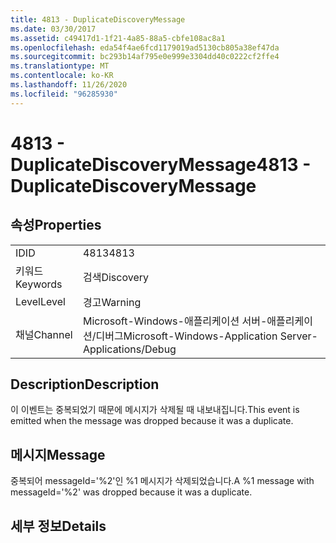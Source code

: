 ```yaml
---
title: 4813 - DuplicateDiscoveryMessage
ms.date: 03/30/2017
ms.assetid: c49417d1-1f21-4a85-88a5-cbfe108ac8a1
ms.openlocfilehash: eda54f4ae6fcd1179019ad5130cb805a38ef47da
ms.sourcegitcommit: bc293b14af795e0e999e3304dd40c0222cf2ffe4
ms.translationtype: MT
ms.contentlocale: ko-KR
ms.lasthandoff: 11/26/2020
ms.locfileid: "96285930"
---
```

# <a name="4813---duplicatediscoverymessage"></a><span data-ttu-id="7bfde-102">4813 - DuplicateDiscoveryMessage</span><span class="sxs-lookup"><span data-stu-id="7bfde-102">4813 - DuplicateDiscoveryMessage</span></span>

## <a name="properties"></a><span data-ttu-id="7bfde-103">속성</span><span class="sxs-lookup"><span data-stu-id="7bfde-103">Properties</span></span>  
  
|||  
|-|-|  
|<span data-ttu-id="7bfde-104">ID</span><span class="sxs-lookup"><span data-stu-id="7bfde-104">ID</span></span>|<span data-ttu-id="7bfde-105">4813</span><span class="sxs-lookup"><span data-stu-id="7bfde-105">4813</span></span>|  
|<span data-ttu-id="7bfde-106">키워드</span><span class="sxs-lookup"><span data-stu-id="7bfde-106">Keywords</span></span>|<span data-ttu-id="7bfde-107">검색</span><span class="sxs-lookup"><span data-stu-id="7bfde-107">Discovery</span></span>|  
|<span data-ttu-id="7bfde-108">Level</span><span class="sxs-lookup"><span data-stu-id="7bfde-108">Level</span></span>|<span data-ttu-id="7bfde-109">경고</span><span class="sxs-lookup"><span data-stu-id="7bfde-109">Warning</span></span>|  
|<span data-ttu-id="7bfde-110">채널</span><span class="sxs-lookup"><span data-stu-id="7bfde-110">Channel</span></span>|<span data-ttu-id="7bfde-111">Microsoft-Windows-애플리케이션 서버-애플리케이션/디버그</span><span class="sxs-lookup"><span data-stu-id="7bfde-111">Microsoft-Windows-Application Server-Applications/Debug</span></span>|  
  
## <a name="description"></a><span data-ttu-id="7bfde-112">Description</span><span class="sxs-lookup"><span data-stu-id="7bfde-112">Description</span></span>  

 <span data-ttu-id="7bfde-113">이 이벤트는 중복되었기 때문에 메시지가 삭제될 때 내보내집니다.</span><span class="sxs-lookup"><span data-stu-id="7bfde-113">This event is emitted when the message was dropped because it was a duplicate.</span></span>  
  
## <a name="message"></a><span data-ttu-id="7bfde-114">메시지</span><span class="sxs-lookup"><span data-stu-id="7bfde-114">Message</span></span>  

 <span data-ttu-id="7bfde-115">중복되어 messageId='%2'인 %1 메시지가 삭제되었습니다.</span><span class="sxs-lookup"><span data-stu-id="7bfde-115">A %1 message with messageId='%2' was dropped because it was a duplicate.</span></span>  
  
## <a name="details"></a><span data-ttu-id="7bfde-116">세부 정보</span><span class="sxs-lookup"><span data-stu-id="7bfde-116">Details</span></span>
